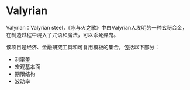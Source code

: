 # Valyrian

Valyrian：Valyrian steel，《冰与火之歌》中由Valyrian人发明的一种玄秘合金，在制造过程中混入了咒语和魔法，可以杀死异鬼。

该项目是经济、金融研究工具和可复用模板的集合，包括以下部分：

* 利率差
* 宏观基本面
* 期限结构
* 波动率
